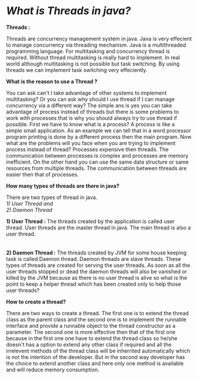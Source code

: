 *What is Threads in java?*
===========================
**Threads :** 
<p>
Threads are concurrency management system in java. Java is very 
effecient to manage concurrency via threading mechanism. Java is a multithreaded programming 
language. For multitasking and concurrency thread is required.
Without thread multitasking is really hard to implement.
In real world although multitasking is not possible but task
switching. By using threads we can implement task switching very effeciently.
</p>

**What is the reason to use a Thread ?** 
<p>
You can ask can't I take advantage of other systems to implement multitasking? 
Or you can ask why should I use thread if I can manage concurrency via a different
way? The simple ans is yes you can take advantage of process instead of 
threads but there is some problems to work with processes that is
why you should always try to use thread if possible. First we have to
know what is a process? A process is like a simple small application. 
As an example we can tell that in a word processor program printing is 
done by a different process then the main program. Now what are
the problems will you face when you are trying to implement process
instead of thread? Processes expensive then threads. The communication
between processes is complex and processes are memory inefficient.
On the other hand you can use the same data structure or same 
resources from multiple threads. The communication between threads
are easier then that of processes.
</p>

**How many types of threads are there in java?**
<p>
There are two types of thread in java. 
 <br/><em>
 1) User Thread and <br/>
 2) Daemon Thread
 </em>
<p>
<b>1) User Thread :</b> The threads created by the application is called user thread.
 User threads are the master thread in java. The main thread is also a user 
 thread. 
<br/><br/><br/>
<b>2) Daemon Thread :</b> The threads created by JVM for some house keeping task is
called Daemon thread. Daemon threads are slave threads. These types of threads 
are created for serving the user threads. As soon as all the user threads stopped
or dead the daemon threads will also be vanished or killed by the JVM because as 
there is no user thread is alive so what is the point to keep a helper thread 
which has been created only to help those user threads?
 </p>
 </p>
 
**How to create a thread?**
<p>
There are two ways to create a thread. The first one is to extend the thread
class as the parent class and the second one is to implement the runnable interface
and provide a runnable object to the thread constructor as a parameter. 
The second one is more effective then that of the first one because in the first one 
one have to extend the thread class so he/she doesn't has a option to extend any other
class if required and all the irrelevent methods of the thread class will be inherrited 
automatically which is not the intention of the developer. But in the second way developer
has the choice to extend another class and here only one method is available and will reduce
memory consumption.
</p>